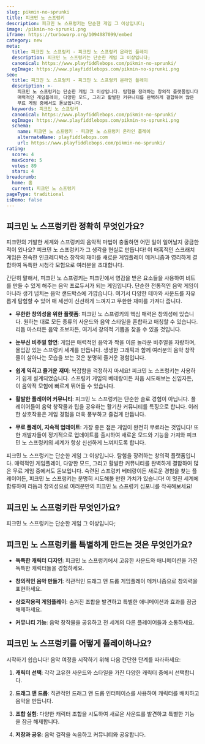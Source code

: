 ```yaml
---
slug: pikmin-no-sprunki
title: 피크민 노 스프렁키
description: 피크민 노 스프렁키는 단순한 게임 그 이상입니다;
image: /pikmin-no-sprunki.png
iframe: https://turbowarp.org/1094087099/embed
category: new
meta:
  title: 피크민 노 스프렁키 - 피크민 노 스프렁키 온라인 플레이
  description: 피크민 노 스프렁키는 단순한 게임 그 이상입니다;
  canonical: https://www.playfiddlebops.com/pikmin-no-sprunki/
  ogImage: https://www.playfiddlebops.com/pikmin-no-sprunki.png
seo:
  title: 피크민 노 스프렁키 - 피크민 노 스프렁키 온라인 플레이
  description: >-
    피크민 노 스프렁키는 단순한 게임 그 이상입니다. 탐험을 장려하는 창의적 플랫폼입니다.
    매력적인 게임플레이, 다양한 모드, 그리고 활발한 커뮤니티를 완벽하게 결합하여 많은 
    무료 게임 중에서도 돋보입니다.
  keywords: 피크민 노 스프렁키
  canonical: https://www.playfiddlebops.com/pikmin-no-sprunki/
  ogImage: https://www.playfiddlebops.com/pikmin-no-sprunki.png
  schema:
    name: 피크민 노 스프렁키 - 피크민 노 스프렁키 온라인 플레이
    alternateName: playfiddlebops.com
    url: https://www.playfiddlebops.com/pikmin-no-sprunki/
rating:
  score: 4
  maxScore: 5
  votes: 89
  stars: 4
breadcrumb:
  home: 홈
  current: 피크민 노 스프렁키
pageType: traditional
isDemo: false
---
```


## 피크민 노 스프렁키란 정확히 무엇인가요?

피크민의 기발한 세계와 스프렁키의 음악적 마법이 충돌하면 어떤 일이 일어날지 궁금한 적이 있나요? 피크민 노 스프렁키가 그 생각을 현실로 만듭니다! 이 매혹적인 스크래치 게임은 친숙한 인크레디박스 창작의 재미를 새로운 게임플레이 메커니즘과 영리하게 결합하여 독특한 시청각 모험으로 여러분을 초대합니다.

간단히 말해서, 피크민 노 스프렁키는 피크민에서 영감을 받은 요소들을 사용하여 비트를 만들 수 있게 해주는 음악 프로듀서가 되는 게임입니다. 단순한 전통적인 음악 게임이 아니라 생기 넘치는 음악 샌드박스에 가깝습니다. 여기서 다양한 테마와 사운드를 자유롭게 탐험할 수 있어 매 세션이 신선하게 느껴지고 무한한 재미를 가져다 줍니다.

- **무한한 창의성을 위한 플랫폼**: 피크민 노 스프렁키의 핵심 매력은 창의성에 있습니다. 원하는 대로 모든 종류의 사운드와 음악 스타일을 혼합하고 매칭할 수 있습니다. 리듬 마스터든 음악 초보자든, 여기서 창의적 기쁨을 찾을 수 있을 것입니다.

- **눈부신 비주얼 향연**: 게임은 매력적인 음악과 짝을 이룬 놀라운 비주얼을 자랑하며, 몰입감 있는 스프렁키 세계를 만듭니다. 생생한 그래픽과 함께 여러분의 음악 창작물이 살아나는 모습을 보는 것은 분명히 즐거운 경험입니다.

- **쉽게 익히고 즐거운 재미**: 복잡함을 걱정하지 마세요! 피크민 노 스프렁키는 사용하기 쉽게 설계되었습니다. 스프렁키 게임의 베테랑이든 처음 시도해보는 신입자든, 이 음악적 모험에 빠르게 뛰어들 수 있습니다.

- **활발한 플레이어 커뮤니티**: 피크민 노 스프렁키는 단순한 솔로 경험이 아닙니다. 플레이어들이 음악 창작물과 팁을 공유하는 활기찬 커뮤니티를 특징으로 합니다. 이러한 상호작용은 게임 경험을 더욱 풍부하고 즐겁게 만듭니다.

- **무료 플레이, 지속적 업데이트**: 가장 좋은 점은 게임이 완전히 무료라는 것입니다! 또한 개발자들이 정기적으로 업데이트를 출시하여 새로운 모드와 기능을 가져와 피크민 노 스프렁키의 세계가 항상 신선하게 느껴지도록 합니다.

피크민 노 스프렁키는 단순한 게임 그 이상입니다. 탐험을 장려하는 창의적 플랫폼입니다. 매력적인 게임플레이, 다양한 모드, 그리고 활발한 커뮤니티를 완벽하게 결합하여 많은 무료 게임 중에서도 돋보입니다. 숙련된 스프렁키 베테랑이든 새로운 경험을 찾는 플레이어든, 피크민 노 스프렁키는 분명히 시도해볼 만한 가치가 있습니다! 이 멋진 세계에 합류하여 리듬과 창의성으로 여러분만의 피크민 노 스프렁키 심포니를 작곡해보세요!

## 피크민 노 스프렁키란 무엇인가요?

피크민 노 스프렁키는 단순한 게임 그 이상입니다;

## 피크민 노 스프렁키를 특별하게 만드는 것은 무엇인가요?

- **독특한 캐릭터 디자인**: 피크민 노 스프렁키에서 고유한 사운드와 애니메이션을 가진 독특한 캐릭터들을 경험하세요.

- **창의적인 음악 만들기**: 직관적인 드래그 앤 드롭 게임플레이 메커니즘으로 창의력을 표현하세요.

- **상호작용적 게임플레이**: 숨겨진 조합을 발견하고 특별한 애니메이션과 효과를 잠금 해제하세요.

- **커뮤니티 기능**: 음악 창작물을 공유하고 전 세계의 다른 플레이어들과 소통하세요.

## 피크민 노 스프렁키를 어떻게 플레이하나요?

시작하기 쉽습니다! 음악 여정을 시작하기 위해 다음 간단한 단계를 따라하세요:

1. **캐릭터 선택**: 각각 고유한 사운드와 스타일을 가진 다양한 캐릭터 중에서 선택합니다.

2. **드래그 앤 드롭**: 직관적인 드래그 앤 드롭 인터페이스를 사용하여 캐릭터를 배치하고 음악을 만듭니다.

3. **조합 실험**: 다양한 캐릭터 조합을 시도하여 새로운 사운드를 발견하고 특별한 기능을 잠금 해제합니다.

4. **저장과 공유**: 음악 걸작을 녹음하고 커뮤니티와 공유합니다.